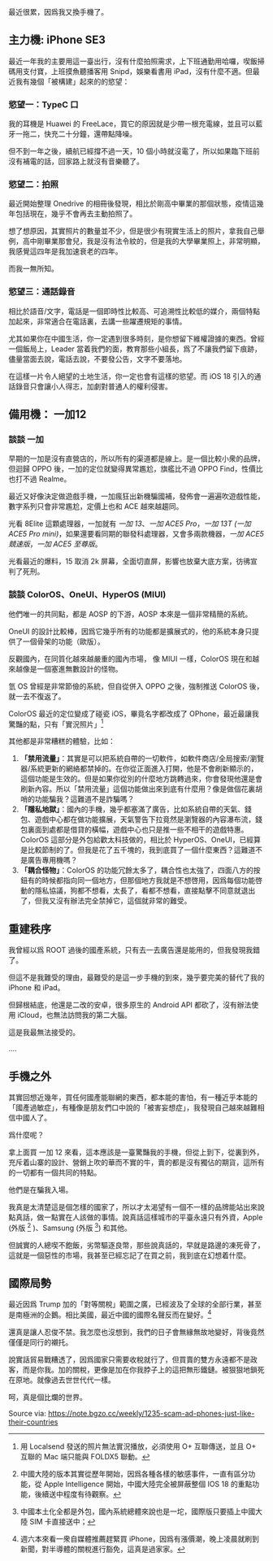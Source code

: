 
最近很累，因爲我又換手機了。

## 主力機: iPhone SE3

最近一年我的主要用這一臺出行，沒有什麼拍照需求，上下班通勤用哈囉，喫飯掃碼用支付寶，上班摸魚聽播客用 Snipd，娛樂看書用 iPad，沒有什麼不適。但最近我有幾個「被構建」起來的的慾望：

### 慾望一：TypeC 口

我的耳機是 Huawei 的 FreeLace，買它的原因就是少帶一根充電線，並且可以藍牙一拖二，快充二十分鐘，還帶點降噪。

但不到一年之後，續航已經撐不過一天，10 個小時就沒電了，所以如果臨下班前沒有補電的話，回家路上就沒有音樂聽了。

### 慾望二：拍照

最近開始整理 Onedrive 的相冊後發現，相比於剛高中畢業的那個狀態，疫情這幾年包括現在，幾乎不會再去主動拍照了。

想了想原因，其實照片的數量並不少，但是很少有現實生活上的照片，拿我自己舉例，高中剛畢業那會兒，我是沒有法令紋的，但是我的大學畢業照上，非常明顯，我感覺這四年是我加速衰老的四年。

而我一無所知。

### 慾望三：通話錄音

相比於語音/文字，電話是一個即時性比較高、可追溯性比較低的媒介，兩個特點加起來，非常適合在電話裏，去講一些躍遷規矩的事情。

尤其如果你在中國生活，你一定遇到很多時刻，是你想留下維權證據的東西。曾經一個飯局上，Leader 當着我們的面，教育那些小組長，爲了不讓我們留下痕跡，儘量當面去說，電話去說，不要發公告，文字不要落地。

在這樣一片令人絕望的土地生活，你一定也會有這樣的慾望。而 iOS 18 引入的通話錄音只會讓小人得志，加劇對普通人的權利侵害。

## 備用機： 一加12

### 談談 一加

早期的一加是沒有直營店的，所以所有的渠道都是線上。是一個比較小衆的品牌，但迴歸 OPPO 後，一加的定位就變得異常尷尬，旗艦比不過 OPPO Find，性價比也打不過 Realme。

最近又好像決定做遊戲手機，一加瘋狂出新機騙國補，發佈會一遍遍吹遊戲性能，數字系列只會非常尷尬，定價上也和 ACE 越來越趨同。

光看 8Elite 這顆處理器，一加就有 *一加 13*、*一加 ACE5 Pro*，*一加 13T (一加 ACE5 Pro mini)*，如果還要看同期的聯發科處理器，又會多兩款機器，*一加 ACE5 競速版*，*一加 ACE5 至尊版*。

光看最近的爆料，15 取消 2k 屏幕，全面切直屏，影響也放棄大底方案，彷彿宣判了死刑。

### 談談 ColorOS、OneUI、HyperOS (MIUI)

他們唯一的共同點，都是 AOSP 的下游，AOSP 本來是一個非常精簡的系統。

OneUI 的設計比較棒，因爲它幾乎所有的功能都是擴展式的，他的系統本身只提供了一個骨架的功能（歐版）。

反觀國內，在同質化越來越嚴重的國內市場， 像 MIUI 一樣，ColorOS 現在和越來越像是一個塞進無數設計的怪物。

氫 OS 曾經是非常節儉的系統，但自從併入 OPPO 之後，強制推送 ColorOS 後，就一去不復返了。

ColorOS 最近的定位變成了碰瓷 iOS，畢竟名字都改成了 OPhone，最近最讓我驚豔的點，只有「實況照片」[^cannot_use_localsend]

其他都是非常糟糕的體驗，比如：

1. **「禁用流量」**：其實是可以把系統自帶的一切軟件，如軟件商店/全局搜索/瀏覽器/系統更新的網絡都禁掉的。在你從正面進入打開，他是不會刷新顯示的，這個功能是生效的。但是如果你從別的什麼地方跳轉過來，你會發現他還是會刷新內容。所以「禁用流量」這個功能做出來到底有什麼用？像是做個花裏胡哨的功能騙我？這難道不是詐騙嗎？
2. **「隱私地獄」**：國內的手機，幾乎都塞滿了廣告，比如系統自帶的天氣、錢包、遊戲中心都在做功能擴展，天氣警告下拉竟然是瀏覽器的內容瀑布流，錢包裏面到處都是借貸的橫幅，遊戲中心也只是推一些不相干的遊戲特惠。ColorOS 這部分是外包給歡太科技做的，相比於 HyperOS、OneUI，已經算是比較節制的了。但我是花了五千塊的，我到底買了一個什麼東西？這難道不是廣告專用機嗎？
3. **「耦合怪物」**：ColorOS 的功能冗餘太多了，耦合性也太強了，四面八方的按鈕有的時候都指向同一個地方，但那個地方我就是不想啓用，因爲每個功能啓動的隱私協議，狗都不想看，太長了，看都不想看，直接點擊不同意就退出了，但我又沒有辦法完全禁掉它，這個就非常的難受。

## 重建秩序

我曾經以爲 ROOT 過後的國產系統，只有去一去廣告還是能用的，但我發現我錯了。

但這不是我難受的理由，最難受的是這一步手機的到來，幾乎要完美的替代了我的 iPhone 和 iPad。

但歸根結底，他還是二改的安卓，很多原生的 Android API 都砍了，沒有辦法使用 iCloud，也無法訪問我的第二大腦。

這是我最無法接受的。

....

## 手機之外

其實回想近幾年，買任何國產能聯網的東西，都本能的害怕，有一種近乎本能的「國產過敏症」，有種像是朋友們口中說的「被害妄想症」，我發現自己越來越難相信中國人了。

爲什麼呢？

拿上面買 一加 12 來看，這本應該是一臺驚豔我的手機，但從上到下，從裏到外，充斥着山寨的設計、營銷上吹的華而不實的牛，賣的都是沒有獨佔的期貨，這所有的一切都有一個共同的特點。

他們是在騙我入場。

我真是太清楚這是個怎樣的國家了，所以才太渴望有一個不一樣的品牌能站出來說點真話，做一點實在人該做的事情。說真話這樣城市的平臺永遠只有外資，Apple (外版 [^apple-phone] )、Samsung (外版 [^sumsung-phone]) 和其他。

但誠實的人總喫不飽飯，劣幣驅逐良幣，那些說真話的，早就是路邊的凍死骨了，這就是一個惡性的市場，我甚至已經忘記了在買之前，我到底在幻想着什麼。

## 國際局勢

最近因爲 Trump 加的「對等關稅」範圍之廣，已經波及了全球的全部行業，甚至是南極洲的企鵝。相比美國，最近中國的國際名聲反而在變好。[^free-tax]

還真是讓人忍俊不禁。我怎麼也沒想到，我們的日子會無緣無故地變好，背後竟然僅僅是同行的襯托。

說實話貿易戰糟透了，因爲國家只需要收稅就行了，但買賣的雙方永遠都不是政客，而是你我。加的關稅，更像是加在你我脖子上的這把無形鐵鏈。被狠狠地鎖死在原地。就像過去世世代代一樣。

呵，真是個比爛的世界。

[^cannot_use_localsend]: 用 Localsend 發送的照片無法實況播放，必須使用 O+ 互聯傳送，並且 O+ 互聯的 Mac 端只能與 FOLDX5 聯動。
[^apple-phone]: 中國大陸的版本其實從歷年開始，因爲各種各樣的敏感事件，一直有區分功能，從 Apple Intelligence 開始，中國大陸完全被屏蔽整個 IOS 18 的重點功能，後續送中程度有待觀察。
[^sumsung-phone]: 中國本土化全都是外包，國內系統總體來說也是一坨，國際版只要插上中國大陸 SIM 卡直接送中；
[^free-tax]: 週六本來看一衆自媒體推薦趕緊買 iPhone，因爲有漲價潮，晚上凌晨就刷到新聞，對半導體的關稅進行豁免，這真是過家家。

Source via: https://note.bgzo.cc/weekly/1235-scam-ad-phones-just-like-their-countries
